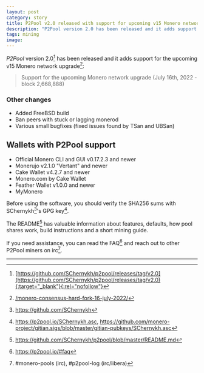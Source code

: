 ```yaml
---
layout: post
category: story
title: P2Pool v2.0 released with support for upcoming v15 Monero network upgrade
description: "P2Pool version 2.0 has been released and it adds support for the upcoming v15 Monero network upgrade."
tags: mining
image: 
---
```


*P2Pool* version 2.0[^1] has been released and it adds support for the upcoming v15 Monero network upgrade[^2]:

> Support for the upcoming Monero network upgrade (July 16th, 2022 - block 2,668,888)

### Other changes

  * Added FreeBSD build
  * Ban peers with stuck or lagging monerod
  * Various small bugfixes (fixed issues found by TSan and UBSan)

## Wallets with P2Pool support

  * Official Monero CLI and GUI v0.17.2.3 and newer
  * Monerujo v2.1.0 "Vertant" and newer
  * Cake Wallet v4.2.7 and newer
  * Monero.com by Cake Wallet
  * Feather Wallet v1.0.0 and newer
  * MyMonero

Before using the software, you should verify the SHA256 sums with SChernykh[^3]'s GPG key[^4].

The README[^5] has valuable information about features, defaults, how pool shares work, build instructions and a short mining guide.

If you need assistance, you can read the FAQ[^6] and reach out to other P2Pool miners on irc[^7].

---

[^1]: [https://github.com/SChernykh/p2pool/releases/tag/v2.0](https://github.com/SChernykh/p2pool/releases/tag/v2.0){:target="_blank"}{:rel="nofollow"}
[^2]: [/monero-consensus-hard-fork-16-july-2022/](/monero-consensus-hard-fork-16-july-2022/)
[^3]: https://github.com/SChernykh
[^4]: https://p2pool.io/SChernykh.asc, https://github.com/monero-project/gitian.sigs/blob/master/gitian-pubkeys/SChernykh.asc
[^5]: https://github.com/SChernykh/p2pool/blob/master/README.md
[^6]: https://p2pool.io/#faq
[^7]: #monero-pools (irc), #p2pool-log (irc/libera)
